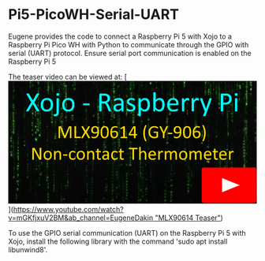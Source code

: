 # Pi5-PicoWH-Serial-UART
Eugene provides the code to connect a Raspberry Pi 5 with Xojo to a Raspberry Pi Pico WH with Python to communicate through the GPIO with serial (UART) protocol. 
Ensure serial port communication is enabled on the Raspberry Pi 5

The teaser video can be viewed at: [![Raspberry Pi Pico WH Xojo Teaser Video](https://github.com/eugenedakin/lgpio-ContactlessThermometer-MLX90614/blob/main/MLX90614-300x300.png)]([https://www.youtube.com/watch?v=mGKfjxuV2BM&ab_channel=EugeneDakin "MLX90614 Teaser"](https://youtu.be/sMYHVEn_uds))

To use the GPIO serial communication (UART) on the Raspberry Pi 5 with Xojo, install the following library with the command 'sudo apt install libunwind8'.
